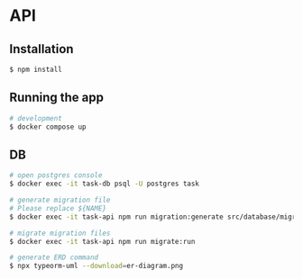 # API

## Installation

```bash
$ npm install
```

## Running the app

```bash
# development
$ docker compose up
```

## DB

```bash
# open postgres console
$ docker exec -it task-db psql -U postgres task

# generate migration file
# Please replace ${NAME}
$ docker exec -it task-api npm run migration:generate src/database/migrations/${NAME}

# migrate migration files
$ docker exec -it task-api npm run migrate:run

# generate ERD command
$ npx typeorm-uml --download=er-diagram.png
```
